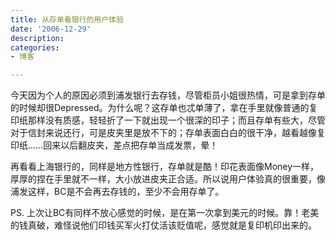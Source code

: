 ```yaml
---
title: 从存单看银行的用户体验
date: '2006-12-29'
description:
categories:
- 博客

---
```

今天因为个人的原因必须到浦发银行去存钱，尽管柜员小姐很热情，可是拿到存单的时候却很Depressed。为什么呢？这存单也忒单薄了，拿在手里就像普通的复印纸那样没有质感，轻轻折了一下就出现一个很深的印子；而且存单有些大，尽管对于信封来说还行，可是皮夹里是放不下的；存单表面白白的很干净，越看越像复印纸……回来以后翻皮夹，差点把存单当成发票，晕！

再看看上海银行的，同样是地方性银行，存单就是酷！印花表面像Money一样，厚厚的捏在手里就不一样，大小放进皮夹正合适。所以说用户体验真的很重要，像浦发这样，BC是不会再去存钱的，至少不会用存单了。

PS. 上次让BC有同样不放心感觉的时候，是在第一次拿到美元的时候。靠！老美的钱真破，难怪说他们印钱买军火打仗活该贬值呢，感觉就是复印机印出来的。